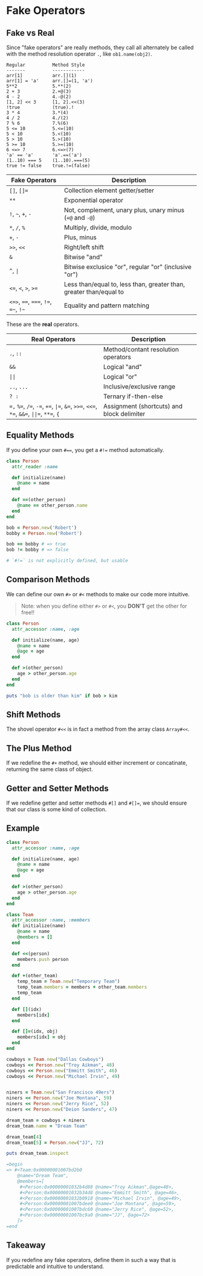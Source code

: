 # Fake Operators

## Fake vs Real

Since "fake operators" are really methods, they call all alternately be called with the method resolution operator `.`, like `ob1.name(obj2)`.

```
Regular          Method Style
-------          ------------
arr[1]           arr.[](1)
arr[1] = 'a'     arr.[]=(1, 'a')
5**2             5.**(2)
2 + 3            2.+@(3)
4 - 2            4.-@(2)
[1, 2] << 3      [1, 2].<<(3)
!true            (true).!
3 * 4            3.*(4)
4 / 2            4./(2)
7 % 6            7.%(6)
5 <= 10          5.<=(10)
5 < 10           5.<(10)
5 > 10           5.>(10)
5 >= 10          5.>=(10)
6 <=> 7          6.<=>(7)
'a' == 'a'       'a'.==('a')
(1..10) === 5    (1..10).===(5) 
true != false    true.!=(false)
```

| Fake Operators | Description |
|-|-|
| `[]`, `[]=` | Collection element getter/setter |
| `**` | Exponential operator |
| `!`, `~`, `+`, `-` | Not, complement, unary plus, unary minus (`+@` and `-@`) |
| `*`, `/`, `%` | Multiply, divide, modulo |
| `+`, `-` | Plus, minus |
| `>>`, `<<` | Right/left shift |
| `&` | Bitwise "and" |
| `^`, `\|` | Bitwise exclusice "or", regular "or" (inclusive "or") |
| `<=`, `<`, `>`, `>=` | Less than/equal to, less than, greater than, greater than/equal to |
| `<=>`, `==`, `===`, `!=`, `=~`, `!~` | Equality and pattern matching |

These are the **real** operators.

| Real Operators | Description |
|-|-|
| `.`, `::` | Method/contant resolution operators |
| `&&` | Logical "and" |
| `\|\|` | Logical "or" |
| `..`, `...` | Inclusive/exclusive range |
| `? :` | Ternary if-then-else |
| `=,` `%=`, `/=`, `-=`, `+=`, `\|=`, `&=`, `>>=`, `<<=`, `*=`, `&&=`, `\|\|=`, `**=`, `{` | Assignment (shortcuts) and block delimiter |

## Equality Methods

If you define your own `#==`, you get a `#!=` method automatically.

```ruby
class Person
  attr_reader :name

  def initialize(name)
    @name = name
  end

  def ==(other_person)
    @name == other_person.name
  end
end

bob = Person.new('Robert')
bobby = Person.new('Robert')

bob == bobby # => true
bob != bobby # => false 

# `#!=` is not explicitly defined, but usable
```

## Comparison Methods

We can define our own `#>` or `#<` methods to make our code more intuitive. 

> Note: when you define either `#>` or `#<`, you **DON'T** get the other for free!!

```ruby
class Person
  attr_accessor :name, :age

  def initialize(name, age)
    @name = name
    @age = age
  end

  def >(other_person)
    age > other_person.age
  end
end

puts "bob is older than kim" if bob > kim
```

## Shift Methods

The shovel operator `#<<` is in fact a method from the array class `Array#<<`. 

## The Plus Method

If we redefine the `#+` method, we should either increment or concatinate, returning the same class of object.

## Getter and Setter Methods

If we redefine getter and setter methods `#[]` and `#[]=`, we should ensure that our class is some kind of collection.

## Example

```ruby
class Person
  attr_accessor :name, :age

  def initialize(name, age)
    @name = name
    @age = age
  end

  def >(other_person)
    age > other_person.age
  end
end

class Team
  attr_accessor :name, :members
  def initialize(name)
    @name = name
    @members = []
  end

  def <<(person)
    members.push person
  end

  def +(other_team)
    temp_team = Team.new("Temporary Team")
    temp_team.members = members + other_team.members
    temp_team
  end

  def [](idx)
    members[idx]
  end

  def []=(idx, obj)
    members[idx] = obj
  end
end

cowboys = Team.new("Dallas Cowboys")
cowboys << Person.new("Troy Aikman", 48)
cowboys << Person.new("Emmitt Smith", 46)
cowboys << Person.new("Michael Irvin", 49)


niners = Team.new("San Francisco 49ers")
niners << Person.new("Joe Montana", 59)
niners << Person.new("Jerry Rice", 52)
niners << Person.new("Deion Sanders", 47)

dream_team = cowboys + niners
dream_team.name = "Dream Team"

dream_team[4]
dream_team[5] = Person.new("JJ", 72)

puts dream_team.inspect

=begin
=> #<Team:0x00000001007bd2b0 
    @name="Dream Team",
    @members=[
     #<Person:0x00000001032b4d88 @name="Troy Aikman",@age=48>,
     #<Person:0x00000001032b34d8 @name="Emmitt Smith", @age=46>,
     #<Person:0x00000001032b0918 @name="Michael Irvin", @age=49>,
     #<Person:0x00000001007bdee0 @name="Joe Montana", @age=59>,
     #<Person:0x00000001007bdc60 @name="Jerry Rice", @age=52>,
     #<Person:0x00000001007bc9a0 @name="JJ", @age=72>
    ]>
=end
```

## Takeaway

If you redefine any fake operators, define them in such a way that is predictable and intuitive to understand.

